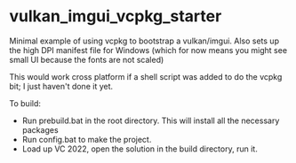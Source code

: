 # vulkan_imgui_vcpkg_starter
Minimal example of using vcpkg to bootstrap a vulkan/imgui.  Also sets up the high DPI manifest file for Windows (which for now means you might see small UI because the fonts are not scaled)

This would work cross platform if a shell script was added to do the vcpkg bit; I just haven't done it yet.

To build:
- Run prebuild.bat in the root directory.  This will install all the necessary packages
- Run config.bat to make the project.
- Load up VC 2022, open the solution in the build directory, run it.



